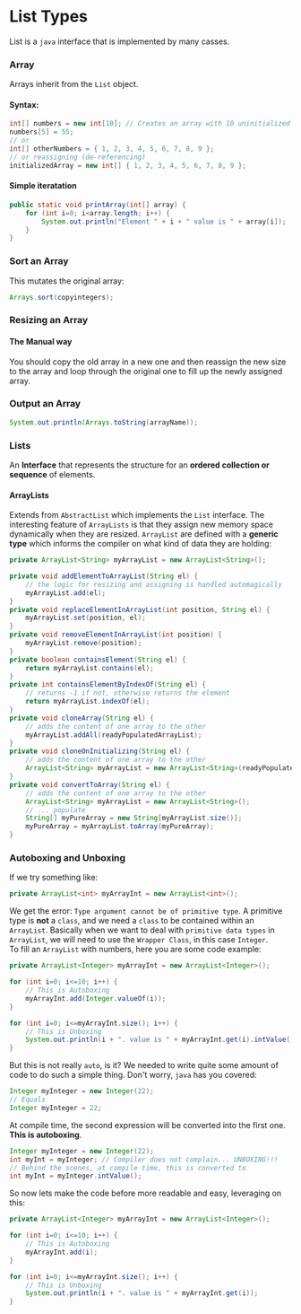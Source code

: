 # List Types

List is a `java` interface that is implemented by many casses.

### Array
Arrays inherit from the `List` object.
#### Syntax:
```java
int[] numbers = new int[10]; // Creates an array with 10 uninitialized positions
numbers[5] = 55;
// or
int[] otherNumbers = { 1, 2, 3, 4, 5, 6, 7, 8, 9 };
// or reassigning (de-referencing)
initializedArray = new int[] { 1, 2, 3, 4, 5, 6, 7, 8, 9 };
```
#### Simple iteratation
```java
public static void printArray(int[] array) {
	for (int i=0; i<array.length; i++) {
		System.out.println("Element " + i + " value is " + array[i]);
	}
}
```

### Sort an Array
This mutates the original array:
```java
Arrays.sort(copyintegers);
```

### Resizing an Array
#### The Manual way
You should copy the old array in a new one and then reassign the new size to the array and loop through the original one to fill up the newly assigned array.

### Output an Array
```java
System.out.println(Arrays.toString(arrayName));
```

### Lists
An **Interface** that represents the structure for an **ordered collection or sequence** of elements.

#### ArrayLists
Extends from `AbstractList` which implements the `List` interface. The interesting feature of `ArrayLists` is that they assign new memory space dynamically when they are resized. `ArrayList` are defined with a **generic type** which informs the compiler on what kind of data they are holding:
```java
private ArrayList<String> myArrayList = new ArrayList<String>();

private void addElementToArrayList(String el) {
	// the logic for resizing and assigning is handled automagically
	myArrayList.add(el);
}
private void replaceElementInArrayList(int position, String el) {
	myArrayList.set(position, el);
}
private void removeElementInArrayList(int position) {
	myArrayList.remove(position);
}
private boolean containsElement(String el) {
	return myArrayList.contains(el);
}
private int containsElementByIndexOf(String el) {
	// returns -1 if not, otherwise returns the element
	return myArrayList.indexOf(el);
}
private void cloneArray(String el) {
	// adds the content of one array to the other
	myArrayList.addAll(readyPopulatedArrayList);
}
private void cloneOnInitializing(String el) {
	// adds the content of one array to the other
	ArrayList<String> myArrayList = new ArrayList<String>(readyPopulatedArrayList);
}
private void convertToArray(String el) {
	// adds the content of one array to the other
	ArrayList<String> myArrayList = new ArrayList<String>();
	// ... populate
	String[] myPureArray = new String[myArrayList.size()];
	myPureArray = myArrayList.toArray(myPureArray);
}
```

### Autoboxing and Unboxing
If we try something like:
```java
private ArrayList<int> myArrayInt = new ArrayList<int>();
```
We get the error: `Type argument cannot be of primitive type`. A primitive type is **not** a `class`, and we need a `class` to be contained within an `ArrayList`. Basically when we want to deal with `primitive data types` in `ArrayList`, we will need to use the `Wrapper Class`, in this case `Integer`.  
To fill an `ArrayList` with numbers, here you are some code example:  
```java
private ArrayList<Integer> myArrayInt = new ArrayList<Integer>();

for (int i=0; i<=10; i++) {
	// This is Autoboxing
	myArrayInt.add(Integer.valueOf(i));
}

for (int i=0; i<=myArrayInt.size(); i++) {
	// This is Unboxing
	System.out.println(i + ". value is " + myArrayInt.get(i).intValue());
}
```
But this is not really `auto`, is it? We needed to write quite some amount of code to do such a simple thing. Don't worry, `java` has you covered:
```java
Integer myInteger = new Integer(22);
// Equals
Integer myInteger = 22;
```
At compile time, the second expression will be converted into the first one. **This is autoboxing**.
```java
Integer myInteger = new Integer(22);
int myInt = myInteger; // Compiler does not complain... UNBOXING!!!
// Behind the scenes, at compile time, this is converted to
int myInt = myInteger.intValue();
```
So now lets make the code before more readable and easy, leveraging on this:
```java
private ArrayList<Integer> myArrayInt = new ArrayList<Integer>();

for (int i=0; i<=10; i++) {
	// This is Autoboxing
	myArrayInt.add(i);
}

for (int i=0; i<=myArrayInt.size(); i++) {
	// This is Unboxing
	System.out.println(i + ". value is " + myArrayInt.get(i));
}
```